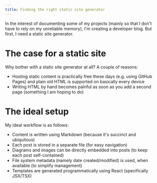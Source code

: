 ```yaml
---
title: Finding the right static site generator
---
```


In the interest of documenting some of my projects (mainly so that I don't have to rely on my unreliable memory), I'm creating a developer blog. But first, I need a static site generator.

# The case for a static site
Why bother with a static site generator at all? A couple of reasons:

* Hosting static content is practically free these days (e.g. using GitHub Pages) and plain old HTML is supported on basically every device
* Writing HTML by hand becomes painful as soon as you add a second page (something I am hoping to do)

# The ideal setup
My ideal workflow is as follows:

* Content is written using Markdown (because it's succinct and ubiquitous)
* Each post is stored in a separate file (for easy navigation)
* Diagrams and images can be directly embedded into posts (to keep each post self-contained)
* File system metadata (namely date created/modified) is used, when available (to simplify management)
* Templates are generated programmatically using React (specifically JSX/TSX)
